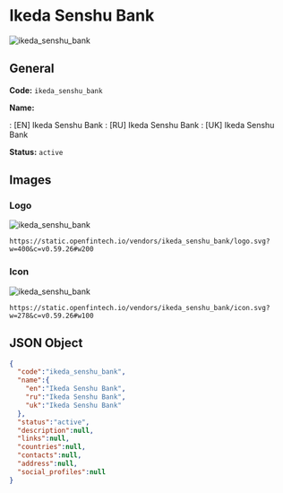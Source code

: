 
# Ikeda Senshu Bank 
![ikeda_senshu_bank](https://static.openfintech.io/vendors/ikeda_senshu_bank/logo.svg?w=400&c=v0.59.26#w200)  

## General 
 
**Code:** `ikeda_senshu_bank` 
 
**Name:** 
 
:	[EN] Ikeda Senshu Bank 
:	[RU] Ikeda Senshu Bank 
:	[UK] Ikeda Senshu Bank 
 
**Status:** `active` 
 

## Images 

### Logo 
 
![ikeda_senshu_bank](https://static.openfintech.io/vendors/ikeda_senshu_bank/logo.svg?w=400&c=v0.59.26#w200)  

```
https://static.openfintech.io/vendors/ikeda_senshu_bank/logo.svg?w=400&c=v0.59.26#w200
```  

### Icon 
 
![ikeda_senshu_bank](https://static.openfintech.io/vendors/ikeda_senshu_bank/icon.svg?w=278&c=v0.59.26#w100)  

```
https://static.openfintech.io/vendors/ikeda_senshu_bank/icon.svg?w=278&c=v0.59.26#w100
```  

## JSON Object 

```json
{
  "code":"ikeda_senshu_bank",
  "name":{
    "en":"Ikeda Senshu Bank",
    "ru":"Ikeda Senshu Bank",
    "uk":"Ikeda Senshu Bank"
  },
  "status":"active",
  "description":null,
  "links":null,
  "countries":null,
  "contacts":null,
  "address":null,
  "social_profiles":null
}
```  

